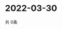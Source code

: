 # 2022-03-30
  共 0条

  <!-- BEGIN -->
  <!-- 最后更新时间Wed Mar 30 2022 11:03:31 GMT+0000 (Coordinated Universal Time) -->
  
  <!-- END -->
  
  